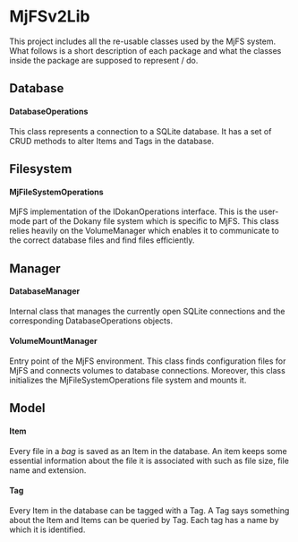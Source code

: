 # MjFSv2Lib

This project includes all the re-usable classes used by the MjFS system. What follows is a short description of each package and what the classes inside the package are supposed to represent / do.

## Database
#### DatabaseOperations
This class represents a connection to a SQLite database. It has a set of CRUD methods to alter Items and Tags in the database. 
## Filesystem
#### MjFileSystemOperations
MjFS implementation of the IDokanOperations interface. This is the user-mode part of the Dokany file system which is specific to MjFS. This class relies heavily on the VolumeManager which enables it to communicate to the correct database files and find files efficiently.

## Manager
#### DatabaseManager
Internal class that manages the currently open SQLite connections and the corresponding DatabaseOperations objects.

#### VolumeMountManager
Entry point of the MjFS environment. This class finds configuration files for MjFS and connects volumes to database connections. Moreover, this class initializes the MjFileSystemOperations file system and mounts it.

## Model
#### Item
Every file in a *bag* is saved as an Item in the database. An item keeps some essential information about the file it is associated with such as file size, file name and extension.

#### Tag
Every Item in the database can be tagged with a Tag. A Tag says something about the Item and Items can be queried by Tag.
Each tag has a name by which it is identified.
